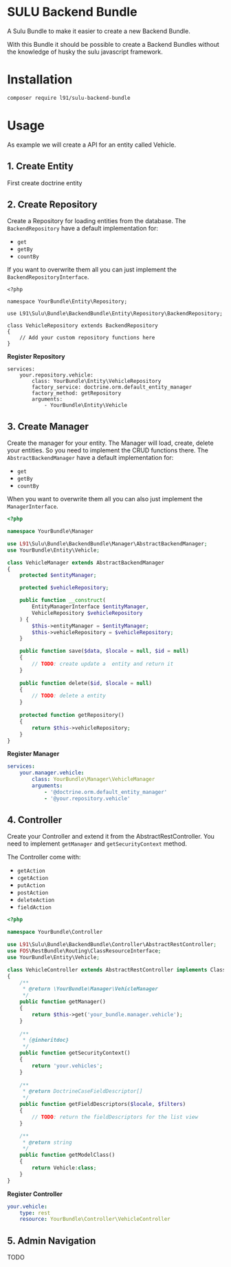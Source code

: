 # SULU Backend Bundle

A Sulu Bundle to make it easier to create a new Backend Bundle.

With this Bundle it should be possible to create a Backend Bundles without
the knowledge of husky the sulu javascript framework.

# Installation

```bash
composer require l91/sulu-backend-bundle
```

# Usage

As example we will create a API for an entity called Vehicle.

## 1. Create Entity

First create doctrine entity 

## 2. Create Repository

Create a Repository for loading entities from the database.
The `BackendRepository` have a default implementation for:

 - `get`
 - `getBy`
 - `countBy`

If you want to overwrite them all you can just implement the `BackendRepositoryInterface`. 

```
<?php

namespace YourBundle\Entity\Repository;

use L91\Sulu\Bundle\BackendBundle\Entity\Repository\BackendRepository;

class VehicleRepository extends BackendRepository
{
    // Add your custom repository functions here
}
```

**Register Repository**

```
services:
    your.repository.vehicle:
        class: YourBundle\Entity\VehicleRepository
        factory_service: doctrine.orm.default_entity_manager
        factory_method: getRepository
        arguments:
            - YourBundle\Entity\Vehicle
```

## 3. Create Manager

Create the manager for your entity.
The Manager will load, create, delete your entities.
So you need to implement the CRUD functions there.
The `AbstractBackendManager` have a default implementation for:

 - `get`
 - `getBy`
 - `countBy` 
 
When you want to overwrite them all you can also just implement the `ManagerInterface`.

```php
<?php

namespace YourBundle\Manager

use L91\Sulu\Bundle\BackendBundle\Manager\AbstractBackendManager;
use YourBundle\Entity\Vehicle;

class VehicleManager extends AbstractBackendManager
{
    protected $entityManager;

    protected $vehicleRepository;

    public function __construct(
        EntityManagerInterface $entityManager,
        VehicleRepository $vehicleRepository
    ) {
        $this->entityManager = $entityManager;
        $this->vehicleRepository = $vehicleRepository;
    }

    public function save($data, $locale = null, $id = null)
    {
        // TODO: create update a  entity and return it
    }
    
    public function delete($id, $locale = null)
    {
        // TODO: delete a entity
    }
    
    protected function getRepository()
    {
        return $this->vehicleRepository;
    }
}
```

**Register Manager**

```yml
services:
    your.manager.vehicle:
        class: YourBundle\Manager\VehicleManager
        arguments:
            - '@doctrine.orm.default_entity_manager'
            - '@your.repository.vehicle'
```


## 4. Controller

Create your Controller and extend it from the AbstractRestController.
You need to implement `getManager` and `getSecurityContext` method.

The Controller come with:

 - `getAction`
 - `cgetAction`
 - `putAction`
 - `postAction`
 - `deleteAction`
 - `fieldAction`

```php
<?php

namespace YourBundle\Controller

use L91\Sulu\Bundle\BackendBundle\Controller\AbstractRestController;
use FOS\RestBundle\Routing\ClassResourceInterface;
use YourBundle\Entity\Vehicle;

class VehicleController extends AbstractRestController implements ClassResourceInterface
{
    /**
     * @return \YourBundle\Manager\VehicleManager
     */
    public function getManager()
    {
        return $this->get('your_bundle.manager.vehicle');
    }
    
    /**
     * {@inheritdoc}
     */
    public function getSecurityContext()
    {
        return 'your.vehicles';
    }
    
    /**
     * @return DoctrineCaseFieldDescriptor[]
     */
    public function getFieldDescriptors($locale, $filters)
    {
        // TODO: return the fieldDescriptors for the list view
    }

    /**
     * @return string
     */
    public function getModelClass()
    {
        return Vehicle:class;
    }
}
```

**Register Controller**

```yml
your.vehicle:
    type: rest
    resource: YourBundle\Controller\VehicleController
```

## 5. Admin Navigation

TODO